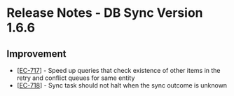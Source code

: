 # Release Notes - DB Sync Version 1.6.6

<h2>        Improvement
</h2>
<ul>
<li>[<a href='https://jira.fgh.org.mz/browse/EC-717'>EC-717</a>] - Speed up queries that check existence of other items 
in the retry and conflict queues for same entity
</li>
<li>[<a href='https://jira.fgh.org.mz/browse/EC-718'>EC-718</a>] - Sync task should not halt when the sync outcome is 
unknown
</li>
</ul>
    
    
